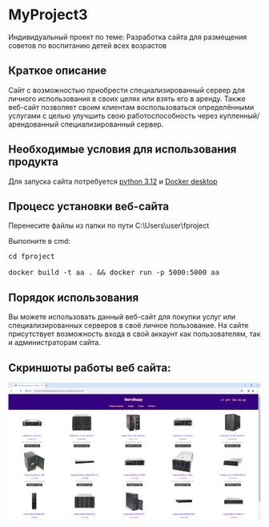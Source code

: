 # MyProject3
 Индивидуальный проект по теме: Разработка сайта для размещения советов по воспитанию детей всех возрастов

<h2>Краткое описание</h2>
 Cайт с возможностью приобрести специализированный сервер для личного использования в своих целях или взять его в аренду. Также веб-сайт позволяет
 своим клиентам воспользоваться определёнными услугами с целью улучшить свою работоспособность через купленный/арендованный специализированный сервер.
 <h2>Необходимые условия для использования продукта</h2>
 Для запуска сайта потребуется <a href="https://www.python.org/downloads/">python 3.12</a> и <a href="https://www.docker.com/products/docker-desktop/">Docker desktop</a>

<h2>Процесс установки веб-сайта</h2>
Перенесите файлы из папки по пути C:\Users\user\fproject

Выполните в cmd:
<pre>cd fproject

docker build -t aa . && docker run -p 5000:5000 aa</pre>

<h2>Порядок использования</h2>
Вы можете использовать данный веб-сайт для покупки услуг или специализированных серверов в своё личное пользование.
На сайте присутствует возможность входа в свой аккаунт как пользователям, так и администраторам сайта.

<h2>Скриншоты работы веб сайта:</h2>
<img src="Screenshot/11.png">